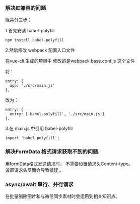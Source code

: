 ### 解决IE兼容的问题
陇共分三步：  


1.首先安装 babel-polyfill   

    npm install babel-polyfill

2.然后修改 webpack 配置入口文件

在vue-cli 生成的项目中  修改的是webpack.base.conf.js 这个文件   

将：  

    entry: {
      app: './src/main.js'
    },  

改为：   

    entry: {  
      entry: ['babel-polyfill', './src/main.js']  
    },
 
3.在 main.js 中引用 babel-polyfill  

    import 'babel-polyfill';  


### 解决FormData 格式请求获取不到的问题.   

用formData格式发送请求时， 不需要设置请求头Content-type。  
设置请求头反而会导致错误 。 


### async/await  串行、并行请求  

在批量删除图片和与微信同步素材时会运用到相关知识点。